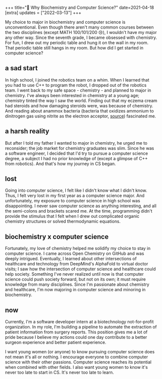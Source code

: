 +++
title="🧬 Why Biochemistry and Computer Science?"
date=2021-04-18
[extra]
updates = ["2022-03-13"]
+++

My choice to major in biochemistry and computer science is unconventional. Even though there aren't many common courses between the two disciplines (except MATH 100/101/200 😢), I wouldn't have my major any other way. <!-- more -->  Since the seventh grade, I became obsessed with chemistry. For fun, I drew out my periodic table and hung it on the wall in my room. That periodic table still hangs in my room. But how did I get started in computer science? 


## a sad start
In high school, I joined the robotics team on a whim. When I learned that you had to use C++ to program the robot, I dropped out of the robotics team. I went back to my safe space - chemistry - and planned to major in chemistry. I've always been interested in chemistry at a young age; chemistry tinted the way I saw the world. Finding out that my eczema cream had steroids and how damaging steroids were, was because of chemistry. And reading about anammox bacteria (bacteria that oxidizes ammonium to dinitrogen gas using nitrite as the electron acceptor, [source](https://pubmed.ncbi.nlm.nih.gov/22103531/)) fascinated me. 

## a harsh reality
But after I told my father I wanted to major in chemistry, he urged me to reconsider; the job market for chemistry graduates was slim. Since he was a software engineer, I decided that I'd try to pursue a computer science degree, a subject I had no prior knowledge of (except a glimpse of C++ from robotics). And that's how my journey in CS began.

## lost
Going into computer science, I felt like I didn't know what I didn't know. Thus, I felt very lost in my first year as a computer science major. And unfortunately, my exposure to computer science in high school was disappointing. I never saw computer science as anything interesting, and all the semi-colons and brackets scared me. At the time, programming didn't provide the stimulus that I felt when I drew out complicated organic chemistry structures or solved thermodynamic equations.

## biochemistry x computer science
Fortunately, my love of chemistry helped me solidify my choice to stay in computer science. I came across Open Chemistry on GitHub and was deeply intrigued. Eventually, I learned about other intersections of healthcare and technology from DeepMind's AlphaFold to virtual doctor visits; I saw how the intersection of computer science and healthcare could help society. Something I've never realized until now is that computer science could push society forward, but not on its own; it must require knowledge from many disciplines. Since I'm passionate about chemistry and healthcare,  I'm now majoring in computer science and minoring in biochemistry. 

## now
Currently, I'm a software developer intern at a biotechnology not-for-profit organization. In my role, I'm building a pipeline to automate the extraction of patient information from surgery reports. This position gives me a lot of pride because I believe my actions could one day contribute to a better surgeon experience and better patient experience.
 
I want young women (or anyone) to know pursuing computer science does not mean it's all or nothing. I encourage everyone to combine computer science with their other passions. Computer science reaches its potential when combined with other fields. I also want young women to know it's never too late to start in CS. It's never too late to learn.

